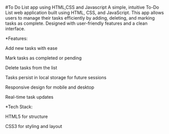 #To Do List app using HTML,CSS and Javascript
A simple, intuitive To-Do List web application built using HTML, CSS, and JavaScript. This app allows users to manage their tasks efficiently by adding, deleting, and marking tasks as complete. Designed with user-friendly features and a clean interface.



*Features:

Add new tasks with ease

Mark tasks as completed or pending

Delete tasks from the list

Tasks persist in local storage for future sessions

Responsive design for mobile and desktop

Real-time task updates


*Tech Stack:

HTML5 for structure

CSS3 for styling and layout

